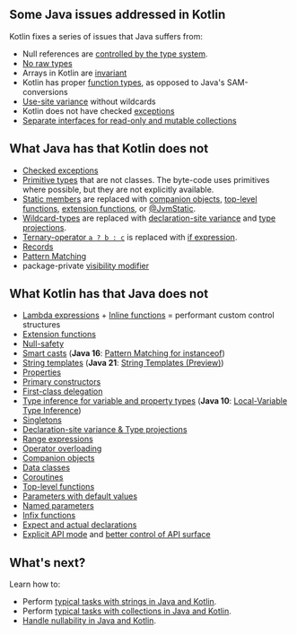 [//]: # (title: Comparison to Java)

## Some Java issues addressed in Kotlin

Kotlin fixes a series of issues that Java suffers from:

* Null references are [controlled by the type system](null-safety.md).
* [No raw types](java-interop.md#java-generics-in-kotlin)
* Arrays in Kotlin are [invariant](arrays.md)
* Kotlin has proper [function types](lambdas.md#function-types), as opposed to Java's SAM-conversions
* [Use-site variance](generics.md#use-site-variance-type-projections) without wildcards
* Kotlin does not have checked [exceptions](exceptions.md)
* [Separate interfaces for read-only and mutable collections](collections-overview.md)

## What Java has that Kotlin does not

* [Checked exceptions](exceptions.md)
* [Primitive types](basic-types.md) that are not classes. The byte-code uses primitives where possible, but they are not
    explicitly available.
* [Static members](classes.md) are replaced with [companion objects](object-declarations.md#companion-objects),
    [top-level functions](functions.md), [extension functions](extensions.md#extension-functions), or [@JvmStatic](java-to-kotlin-interop.md#static-methods).
* [Wildcard-types](generics.md) are replaced with [declaration-site variance](generics.md#declaration-site-variance) and
    [type projections](generics.md#type-projections).
* [Ternary-operator `a ? b : c`](control-flow.md#if-expression) is replaced with [if expression](control-flow.md#if-expression). 
* [Records](https://openjdk.org/jeps/395)
* [Pattern Matching](https://openjdk.org/projects/amber/design-notes/patterns/pattern-matching-for-java)
* package-private [visibility modifier](visibility-modifiers.md)

## What Kotlin has that Java does not

* [Lambda expressions](lambdas.md) + [Inline functions](inline-functions.md) = performant custom control structures
* [Extension functions](extensions.md)
* [Null-safety](null-safety.md)
* [Smart casts](typecasts.md) (**Java 16**: [Pattern Matching for instanceof](https://openjdk.org/jeps/394))
* [String templates](strings.md) (**Java 21**: [String Templates (Preview)](https://openjdk.org/jeps/430))
* [Properties](properties.md)
* [Primary constructors](classes.md)
* [First-class delegation](delegation.md)
* [Type inference for variable and property types](basic-types.md) (**Java 10**: [Local-Variable Type Inference](https://openjdk.org/jeps/286))
* [Singletons](object-declarations.md)
* [Declaration-site variance & Type projections](generics.md)
* [Range expressions](ranges.md)
* [Operator overloading](operator-overloading.md)
* [Companion objects](classes.md#companion-objects)
* [Data classes](data-classes.md)
* [Coroutines](coroutines-overview.md)
* [Top-level functions](functions.md)
* [Parameters with default values](/docs/topics/functions.md#parameters-with-default-values)
* [Named parameters](functions.md#named-arguments)
* [Infix functions](functions.md#infix-notation)
* [Expect and actual declarations](multiplatform-expect-actual.md)
* [Explicit API mode](whatsnew14.md#explicit-api-mode-for-library-authors) and [better control of API surface](opt-in-requirements.md)

## What's next?

Learn how to:
* Perform [typical tasks with strings in Java and Kotlin](java-to-kotlin-idioms-strings.md).
* Perform [typical tasks with collections in Java and Kotlin](java-to-kotlin-collections-guide.md).
* [Handle nullability in Java and Kotlin](java-to-kotlin-nullability-guide.md).
